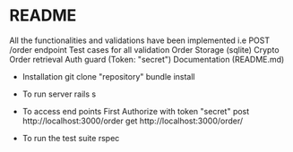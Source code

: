 # README

All the functionalities and validations have been implemented i.e
POST /order endpoint
Test cases for all validation 
Order Storage (sqlite)
Crypto Order retrieval 
Auth guard (Token: "secret")
Documentation (README.md)


* Installation
  git clone "repository"
  bundle install

* To run server
  rails s

* To access end points
  First Authorize with token "secret"
  post http://localhost:3000/order
  get http://localhost:3000/order/<orderId>

* To run the test suite
  rspec